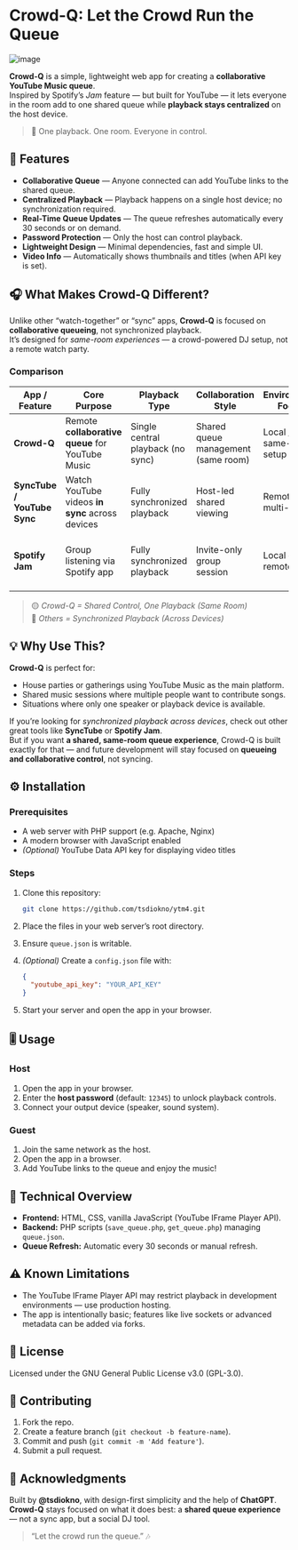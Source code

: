 # Crowd-Q: Let the Crowd Run the Queue

![image](/../main/screenshot-crowdq.png?raw=true "Screenshot")

**Crowd-Q** is a simple, lightweight web app for creating a **collaborative YouTube Music queue**.  
Inspired by Spotify’s *Jam* feature — but built for YouTube — it lets everyone in the room add to one shared queue while **playback stays centralized** on the host device.

> 🎵 One playback. One room. Everyone in control.

## 🚀 Features

- **Collaborative Queue** — Anyone connected can add YouTube links to the shared queue.  
- **Centralized Playback** — Playback happens on a single host device; no synchronization required.  
- **Real-Time Queue Updates** — The queue refreshes automatically every 30 seconds or on demand.  
- **Password Protection** — Only the host can control playback.  
- **Lightweight Design** — Minimal dependencies, fast and simple UI.  
- **Video Info** — Automatically shows thumbnails and titles (when API key is set).

## 🎧 What Makes Crowd-Q Different?

Unlike other “watch-together” or “sync” apps, **Crowd-Q** is focused on **collaborative queueing**, not synchronized playback.  
It’s designed for *same-room experiences* — a crowd-powered DJ setup, not a remote watch party.

### Comparison

| App / Feature               | Core Purpose                                      | Playback Type                     | Collaboration Style               | Environment Focus       | Unique Differentiator                                 |
|-----------------------------|---------------------------------------------------|-----------------------------------|-----------------------------------|-------------------------|-------------------------------------------------------|
| **Crowd-Q**                 | Remote **collaborative queue** for YouTube Music  | Single central playback (no sync) | Shared queue management (same room) | Local / same-room setup | Acts as an *automatic, crowdsourced DJ* experience     |
| **SyncTube / YouTube Sync** | Watch YouTube videos **in sync** across devices   | Fully synchronized playback       | Host-led shared viewing           | Remote / multi-device   | Focused on *synchronized watching*, not shared control |
| **Spotify Jam**             | Group listening via Spotify app                   | Fully synchronized playback       | Invite-only group session         | Local or remote         | Similar to SyncTube but *natively integrated* in Spotify |

> 🟡 *Crowd-Q = Shared Control, One Playback (Same Room)*  
> 🔵 *Others = Synchronized Playback (Across Devices)*

## 💡 Why Use This?

**Crowd-Q** is perfect for:
- House parties or gatherings using YouTube Music as the main platform.  
- Shared music sessions where multiple people want to contribute songs.  
- Situations where only one speaker or playback device is available.

If you’re looking for *synchronized playback across devices*, check out other great tools like **SyncTube** or **Spotify Jam**.  
But if you want **a shared, same-room queue experience**, Crowd-Q is built exactly for that — and future development will stay focused on **queueing and collaborative control**, not syncing.

## ⚙️ Installation

### Prerequisites
- A web server with PHP support (e.g. Apache, Nginx)  
- A modern browser with JavaScript enabled  
- *(Optional)* YouTube Data API key for displaying video titles

### Steps
1. Clone this repository:
   ```bash
   git clone https://github.com/tsdiokno/ytm4.git
   ```

2. Place the files in your web server’s root directory.
3. Ensure `queue.json` is writable.
4. *(Optional)* Create a `config.json` file with:

   ```json
   {
     "youtube_api_key": "YOUR_API_KEY"
   }
   ```
5. Start your server and open the app in your browser.

## 🎚️ Usage

### Host

1. Open the app in your browser.
2. Enter the **host password** (default: `12345`) to unlock playback controls.
3. Connect your output device (speaker, sound system).

### Guest

1. Join the same network as the host.
2. Open the app in a browser.
3. Add YouTube links to the queue and enjoy the music!

## 🧠 Technical Overview

* **Frontend:** HTML, CSS, vanilla JavaScript (YouTube IFrame Player API).
* **Backend:** PHP scripts (`save_queue.php`, `get_queue.php`) managing `queue.json`.
* **Queue Refresh:** Automatic every 30 seconds or manual refresh.

## ⚠️ Known Limitations

* The YouTube IFrame Player API may restrict playback in development environments — use production hosting.
* The app is intentionally basic; features like live sockets or advanced metadata can be added via forks.

## 📜 License

Licensed under the GNU General Public License v3.0 (GPL-3.0).

## 🤝 Contributing

1. Fork the repo.
2. Create a feature branch (`git checkout -b feature-name`).
3. Commit and push (`git commit -m 'Add feature'`).
4. Submit a pull request.

## 🙏 Acknowledgments

Built by **@tsdiokno**, with design-first simplicity and the help of **ChatGPT**.
**Crowd-Q** stays focused on what it does best: a **shared queue experience** — not a sync app, but a social DJ tool.

> “Let the crowd run the queue.” 🎶

